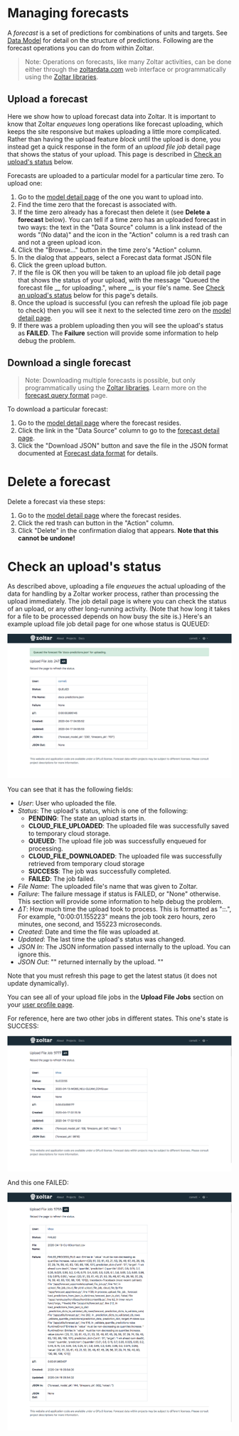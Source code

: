 # Managing forecasts

A _forecast_ is a set of predictions for combinations of units and targets. See [Data Model](DataModel.md) for detail on the structure of predictions. Following are the forecast operations you can do from within Zoltar.

> Note: Operations on forecasts, like many Zoltar activities, can be done either through the [zoltardata.com](https://www.zoltardata.com/) web interface or programmatically using the [Zoltar libraries](ApiIntro.md).


## Upload a forecast

Here we show how to upload forecast data into Zoltar. It is important to know that Zoltar _enqueues_ long operations like forecast uploading, which keeps the site responsive but makes uploading a little more complicated. Rather than having the upload feature _block_ until the upload is done, you instead get a quick response in the form of an _upload file job_ detail page that shows the status of your upload. This page is described in [Check an upload's status](#check-an-uploads-status) below.

Forecasts are uploaded to a particular model for a particular time zero. To upload one:

1. Go to the [model detail page](ModelDetailPage.md) of the one you want to upload into.
1. Find the time zero that the forecast is associated with.
1. If the time zero already has a forecast then delete it (see **Delete a forecast** below). You can tell if a time zero has an uploaded forecast in two ways: the text in the "Data Source" column is a link instead of the words "(No data)" and the icon in the "Action" column is a red trash can and not a green upload icon.
1. Click the "Browse..." button in the time zero's "Action" column.
1. In the dialog that appears, select a Forecast data format JSON file
1. Click the green upload button.
1. If the file is OK then you will be taken to an upload file job detail page that shows the status of your upload, with the message "Queued the forecast file __ for uploading.", where __ is your file's name. See [Check an upload's status](#check-an-uploads-status) below for this page's details.
1. Once the upload is successful (you can refresh the upload file job page to check) then you will see it next to the selected time zero on the [model detail page](ModelDetailPage.md).
1. If there was a problem uploading then you will see the upload's status as **FAILED**. The **Failure** section will provide some information to help debug the problem.


## Download a single forecast

> Note: Downloading multiple forecasts is possible, but only programmatically using the [Zoltar libraries](ApiIntro.md). Learn more on the [forecast query format](ForecastQueryFormat.md) page.


To download a particular forecast:

1. Go to the [model detail page](ModelDetailPage.md) where the forecast resides.
1. Click the link in the "Data Source" column to go to the [forecast detail page](Forecasts.md).
1. Click the "Download JSON" button and save the file in the JSON format documented at [Forecast data format](FileFormats.md#forecast-data-file-format-json) for details.


# Delete a forecast

Delete a forecast via these steps:

1. Go to the [model detail page](ModelDetailPage.md) where the forecast resides.
1. Click the red trash can button in the "Action" column.
1. Click "Delete" in the confirmation dialog that appears. **Note that this cannot be undone!**


# Check an upload's status

As described above, uploading a file _enqueues_ the actual uploading of the data for handling by a Zoltar worker process, rather than processing the upload immediately. The job detail page is where you can check the status of an upload, or any other long-running activity. (Note that how long it takes for a file to be processed depends on how busy the site is.) Here's an example upload file job detail page for one whose status is QUEUED:

![Upload file job detail page](img/upload-file-job-detail-queued.png "Upload file job detail page")

You can see that it has the following fields:

- _User_: User who uploaded the file.
- _Status_: The upload's status, which is one of the following:
    - **PENDING**: The state an upload starts in.
    - **CLOUD_FILE_UPLOADED**: The uploaded file was successfully saved to temporary cloud storage.
    - **QUEUED**: The upload file job was successfully enqueued for processing.
    - **CLOUD_FILE_DOWNLOADED**: The uploaded file was successfully retrieved from temporary cloud storage
    - **SUCCESS**: The job was successfully completed.
    - **FAILED**: The job failed.
- _File Name_: The uploaded file's name that was given to Zoltar.
- _Failure_: The failure message if status is FAILED, or "None" otherwise. This section will provide some information to help debug the problem.
- _ΔT_: How much time the upload took to process. This is formatted as "<hours>:<minutes>:<seconds>.<microsecond>", For example, "0:00:01.155223" means the job took zero hours, zero minutes, one second, and 155223 microseconds.
- _Created_: Date and time the file was uploaded at.
- _Updated_: The last time the upload's status was changed.
- _JSON In_: The JSON information passed internally to the upload. You can ignore this.
- _JSON Out_: "" returned internally by the upload. ""

Note that you must refresh this page to get the latest status (it does not update dynamically). 

You can see all of your upload file jobs in the **Upload File Jobs** section on your [user profile page](Accounts.md). 

For reference, here are two other jobs in different states. This one's state is SUCCESS:

![Upload file job success](img/upload-file-job-detail-success.png "Upload file job success")


And this one FAILED:

![Upload file job failed](img/upload-file-job-detail-failed.png "Upload file job failed")

